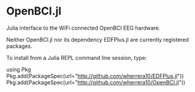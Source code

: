 # OpenBCI.jl
Julia interface to the WiFi connected OpenBCI EEG hardware.


Neither OpenBCI.jl nor its dependency EDFPlus.jl are currently registered packages. 

To install from a Julia REPL command line session, type:

using Pkg
Pkg.add(PackageSpec(url="http://github.com/wherrera10/EDFPlus.jl"))
Pkg.add(PackageSpec(url="http://github.com/wherrera10/OpenBCI.jl"))
